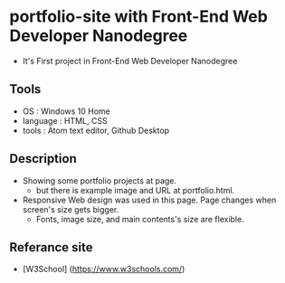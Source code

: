 # portfolio-site with Front-End Web Developer Nanodegree
- It's First project in Front-End Web Developer Nanodegree

## Tools
- OS : Windows 10 Home
- language : HTML, CSS
- tools : Atom text editor, Github Desktop

## Description
- Showing some portfolio projects at page.
  + but there is example image and URL at portfolio.html.
- Responsive Web design was used in this page. Page changes when screen's size gets bigger.
  + Fonts, image size, and main contents's size are flexible.

## Referance site
- [W3School] (https://www.w3schools.com/)
